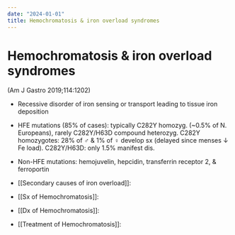 ```yaml
---
date: "2024-01-01"
title: Hemochromatosis & iron overload syndromes
---
```


# Hemochromatosis & iron overload syndromes

(Am J Gastro 2019;114:1202)

* Recessive disorder of iron sensing or transport leading to tissue iron deposition

* HFE mutations (85% of cases): typically C282Y homozyg. (~0.5% of N. Europeans), rarely C282Y/H63D compound heterozyg. C282Y homozygotes: 28% of ♂ & 1% of ♀ develop sx (delayed since menses ↓ Fe load). C282Y/H63D: only 1.5% manifest dis.

* Non-HFE mutations: hemojuvelin, hepcidin, transferrin receptor 2, & ferroportin

* [[Secondary causes of iron overload]]: 

* [[Sx of Hemochromatosis]]: 

* [[Dx of Hemochromatosis]]: 

* [[Treatment of Hemochromatosis]]: 
